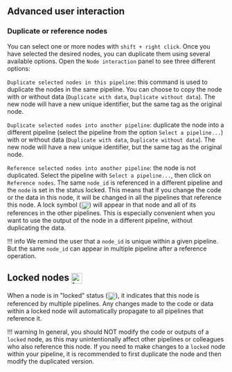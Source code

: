 
## Advanced user interaction 

### Duplicate or reference nodes

You can select one or more nodes with `shift + right click`. Once you have selected the desired nodes, you can duplicate them using several available options. Open the `Node interaction` panel to see three different options:

`Duplicate selected nodes in this pipeline`: this command is used to duplicate the nodes in the same pipeline. You can choose to copy the node with or without data (`Duplicate with data`, `Duplicate without data`). The new node will have a new unique identifier, but the same tag as the original node.

`Duplicate selected nodes into another pipeline`: duplicate the node into a different pipeline (select the pipeline from the option `Select a pipeline...`) with or without data (`Duplicate with data`, `Duplicate without data`). The new node will have a new unique identifier, but the same tag as the original node.

`Reference selected nodes into another pipeline`: the node is not duplicated. Select the pipeline with `Select a pipeline...`, then click on `Reference nodes`. The same `node_id` is referenced in a different pipeline and the `node` is set in the status locked. This means that if you change the code or the data in this node, it will be changed in all the pipelines that reference this node. A lock symbol (<img src="../../images/Lock_.jpg" alt="lock" style="width: 1.3em; height: 1.3em; display: inline; vertical-align: middle;">) will appear in that node and all of its references in the other pipelines. This is especially convenient when you want to use the output of the node in a different pipeline, without duplicating the data.

!!! info
    We remind the user that a `node_id` is unique within a given pipeline. But the same `node_id` can appear in multiple pipeline after a reference operation.


## Locked nodes <img src="../../images/Lock_.jpg" alt="lock" style="width: 1.2em; height: 1.2em; display: inline; vertical-align: middle;">

When a node is in "locked" status (<img src="../../images/Lock_.jpg" alt="lock" style="width: 1.3em; height: 1.3em; display: inline; vertical-align: middle;">), it indicates that this node is referenced by multiple pipelines. Any changes made to the code or data within a locked node will automatically propagate to all pipelines that reference it.

!!! warning
    In general, you should NOT modify the code or outputs of a `locked` node, as this may unintentionally affect other pipelines or colleagues who also reference this node. If you need to make changes to a `locked` node within your pipeline, it is recommended to first duplicate the node and then modify the duplicated version.
